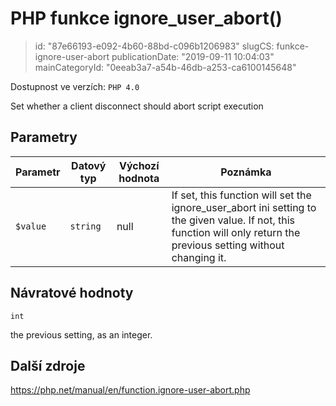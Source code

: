 PHP funkce ignore_user_abort()
==============================

> id: "87e66193-e092-4b60-88bd-c096b1206983"
> slugCS: funkce-ignore-user-abort
> publicationDate: "2019-09-11 10:04:03"
> mainCategoryId: "0eeab3a7-a54b-46db-a253-ca6100145648"

Dostupnost ve verzích: `PHP 4.0`

Set whether a client disconnect should abort script execution


Parametry
--------------

| Parametr | Datový typ | Výchozí hodnota | Poznámka |
|-----|-----|-----|-----|
| `$value` | `string` | null | If set, this function will set the ignore_user_abort ini setting to the given value. If not, this function will only return the previous setting without changing it. |


Návratové hodnoty
----------------

`int`

the previous setting, as an integer.

Další zdroje
------------

https://php.net/manual/en/function.ignore-user-abort.php

